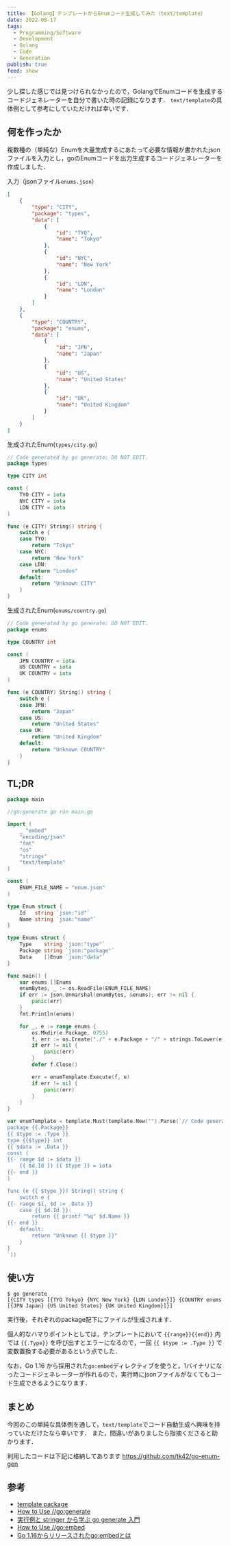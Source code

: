 ```yaml
---
title: 【Golang】テンプレートからEnumコード生成してみた（text/template）
date: 2022-08-17
tags:
  - Programming/Software
  - Development
  - Golang
  - Code
  - Generation
publish: true
feed: show
---
```

少し探した感じでは見つけられなかったので，GolangでEnumコードを生成するコードジェネレーターを自分で書いた時の記録になります．
```text/template```の具体例として参考にしていただければ幸いです．

何を作ったか
---
複数種の（単純な）Enumを大量生成するにあたって必要な情報が書かれたjsonファイルを入力とし，goのEnumコードを出力生成するコードジェネレーターを作成しました．

入力（jsonファイル```enums.json```）
```json
[
    {
        "type": "CITY",
        "package": "types",
        "data": [
            {
                "id": "TYO",
                "name": "Tokyo"
            },
            {
                "id": "NYC",
                "name": "New York"
            },
            {
                "id": "LDN",
                "name": "London"
            }
        ]
    },
    {
        "type": "COUNTRY",
        "package": "enums",
        "data": [
            {
                "id": "JPN",
                "name": "Japan"
            },
            {
                "id": "US",
                "name": "United States"
            },
            {
                "id": "UK",
                "name": "United Kingdom"
            }
        ]
    }
]
```

生成されたEnum(```types/city.go```)
```go
// Code generated by go generate; DO NOT EDIT.
package types

type CITY int

const (
	TYO CITY = iota
	NYC CITY = iota
	LDN CITY = iota
)

func (e CITY) String() string {
    switch e {
	case TYO:
		return "Tokyo"
	case NYC:
		return "New York"
	case LDN:
		return "London"
    default:
        return "Unknown CITY"
    }
}
```
生成されたEnum(```enums/country.go```)
```go
// Code generated by go generate; DO NOT EDIT.
package enums

type COUNTRY int

const (
	JPN COUNTRY = iota
	US COUNTRY = iota
	UK COUNTRY = iota
)

func (e COUNTRY) String() string {
    switch e {
	case JPN:
		return "Japan"
	case US:
		return "United States"
	case UK:
		return "United Kingdom"
    default:
        return "Unknown COUNTRY"
    }
}
```

TL;DR
----
```go
package main

//go:generate go run main.go

import (
	_ "embed"
	"encoding/json"
	"fmt"
	"os"
	"strings"
	"text/template"
)

const (
	ENUM_FILE_NAME = "enum.json"
)

type Enum struct {
	Id   string `json:"id"`
	Name string `json:"name"`
}

type Enums struct {
	Type    string `json:"type"`
	Package string `json:"package"`
	Data    []Enum `json:"data"`
}

func main() {
	var enums []Enums
	enumBytes, _ := os.ReadFile(ENUM_FILE_NAME)
	if err := json.Unmarshal(enumBytes, &enums); err != nil {
		panic(err)
	}
	fmt.Println(enums)

	for _, e := range enums {
		os.Mkdir(e.Package, 0755)
		f, err := os.Create("./" + e.Package + "/" + strings.ToLower(e.Type) + ".go")
		if err != nil {
			panic(err)
		}
		defer f.Close()

		err = enumTemplate.Execute(f, e)
		if err != nil {
			panic(err)
		}
	}
}

var enumTemplate = template.Must(template.New("").Parse(`// Code generated by go generate; DO NOT EDIT.
package {{.Package}}
{{ $type := .Type }}
type {{$type}} int
{{ $data := .Data }}
const (
{{- range $d := $data }}
	{{ $d.Id }} {{ $type }} = iota
{{- end }}
)

func (e {{ $type }}) String() string {
    switch e {
{{- range $i, $d := .Data }}
	case {{ $d.Id }}:
		return {{ printf "%q" $d.Name }}
{{- end }}
    default:
        return "Unknown {{ $type }}"
    }
}
`))
```

使い方
----
```
$ go generate
[{CITY types [{TYO Tokyo} {NYC New York} {LDN London}]} {COUNTRY enums [{JPN Japan} {US United States} {UK United Kingdom}]}]
```
実行後，それぞれのpackage配下にファイルが生成されます．

個人的なハマりポイントとしては，テンプレートにおいて ```{{range}}{{end}}``` 内では ```{{.Type}}``` を呼び出すとエラーになるので，一回 ```{{ $type := .Type }}``` で変数置換する必要があるという点でした．

なお，Go 1.16 から採用された```go:embed```ディレクティブを使うと，1バイナリになったコードジェネレーターが作れるので，実行時にjsonファイルがなくてもコード生成できるようになります．

まとめ
---
今回のこの単純な具体例を通して，```text/template```でコード自動生成へ興味を持っていただけたなら幸いです．
また，間違いがありましたら指摘くださると助かります．

利用したコードは下記に格納してあります
https://github.com/tk42/go-enum-gen


参考
---
 - [template package](https://pkg.go.dev/text/template)
 - [How to Use //go:generate](https://blog.carlmjohnson.net/post/2016-11-27-how-to-use-go-generate/)
 - [実行例と stringer から学ぶ go generate 入門](https://qiita.com/nirasan/items/d9399394b57a72e6a90f)
 - [How to Use //go:embed](https://blog.carlmjohnson.net/post/2021/how-to-use-go-embed/)
 - [Go 1.16からリリースされたgo:embedとは](https://future-architect.github.io/articles/20210208/)